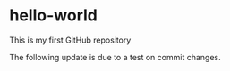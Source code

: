 # hello-world
This is my first GitHub repository

The following update is due to a test on commit changes.
